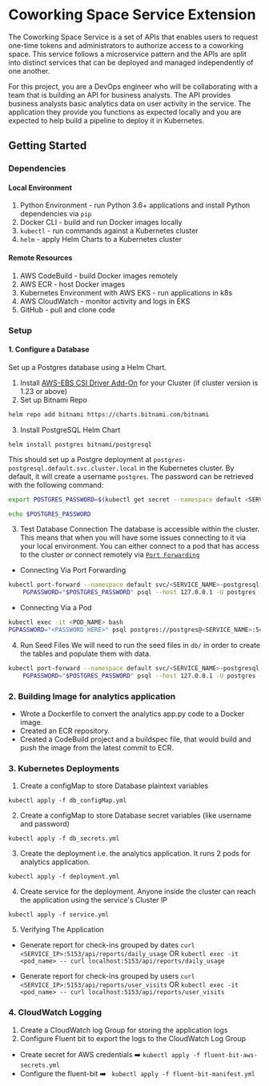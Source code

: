 # Coworking Space Service Extension
The Coworking Space Service is a set of APIs that enables users to request one-time tokens and administrators to authorize access to a coworking space. This service follows a microservice pattern and the APIs are split into distinct services that can be deployed and managed independently of one another.

For this project, you are a DevOps engineer who will be collaborating with a team that is building an API for business analysts. The API provides business analysts basic analytics data on user activity in the service. The application they provide you functions as expected locally and you are expected to help build a pipeline to deploy it in Kubernetes.

## Getting Started

### Dependencies
#### Local Environment
1. Python Environment - run Python 3.6+ applications and install Python dependencies via `pip`
2. Docker CLI - build and run Docker images locally
3. `kubectl` - run commands against a Kubernetes cluster
4. `helm` - apply Helm Charts to a Kubernetes cluster

#### Remote Resources
1. AWS CodeBuild - build Docker images remotely
2. AWS ECR - host Docker images
3. Kubernetes Environment with AWS EKS - run applications in k8s
4. AWS CloudWatch - monitor activity and logs in EKS
5. GitHub - pull and clone code

### Setup
#### 1. Configure a Database
Set up a Postgres database using a Helm Chart.

1. Install [AWS-EBS CSI Driver Add-On](https://docs.aws.amazon.com/eks/latest/userguide/ebs-csi.html) for your Cluster (if cluster version is 1.23 or above) 
2. Set up Bitnami Repo
```bash
helm repo add bitnami https://charts.bitnami.com/bitnami
```

3. Install PostgreSQL Helm Chart
```
helm install postgres bitnami/postgresql
```

This should set up a Postgre deployment at `postgres-postgresql.default.svc.cluster.local` in the Kubernetes cluster. 
By default, it will create a username `postgres`. The password can be retrieved with the following command:
```bash
export POSTGRES_PASSWORD=$(kubectl get secret --namespace default <SERVICE_NAME>-postgresql -o jsonpath="{.data.postgres-password}" | base64 -d)

echo $POSTGRES_PASSWORD
```


3. Test Database Connection
The database is accessible within the cluster. This means that when you will have some issues connecting to it via your local environment. You can either connect to a pod that has access to the cluster _or_ connect remotely via [`Port Forwarding`](https://kubernetes.io/docs/tasks/access-application-cluster/port-forward-access-application-cluster/)

* Connecting Via Port Forwarding
```bash
kubectl port-forward --namespace default svc/<SERVICE_NAME>-postgresql 5432:5432 &
    PGPASSWORD="$POSTGRES_PASSWORD" psql --host 127.0.0.1 -U postgres -d postgres -p 5432
```

* Connecting Via a Pod
```bash
kubectl exec -it <POD_NAME> bash
PGPASSWORD="<PASSWORD HERE>" psql postgres://postgres@<SERVICE_NAME>:5432/postgres -c <COMMAND_HERE>
```

4. Run Seed Files
We will need to run the seed files in `db/` in order to create the tables and populate them with data.

```bash
kubectl port-forward --namespace default svc/<SERVICE_NAME>-postgresql 5432:5432 &
    PGPASSWORD="$POSTGRES_PASSWORD" psql --host 127.0.0.1 -U postgres -d postgres -p 5432 < <FILE_NAME.sql>
```

### 2. Building Image for analytics application
* Wrote a Dockerfile to convert the analytics app.py code to a Docker image.
* Created an ECR repository.
* Created a CodeBuild project and a buildspec file, that would build and push the image from the latest commit to ECR.


### 3. Kubernetes Deployments
1. Create a configMap to store Database plaintext variables
```
kubectl apply -f db_configMap.yml
```

2. Create a configMap to store Database secret variables (like username and password)
```
kubectl apply -f db_secrets.yml
```

3. Create the deployment i.e. the analytics application. It runs 2 pods for analytics application.
```
kubectl apply -f deployment.yml
```

4. Create service for the deployment. Anyone inside the cluster can reach the application using the service's Cluster IP
```
kubectl apply -f service.yml
```

5. Verifying The Application
* Generate report for check-ins grouped by dates
`curl <SERVICE_IP>:5153/api/reports/daily_usage`
OR
`kubectl exec -it <pod_name> -- curl localhost:5153/api/reports/daily_usage`

* Generate report for check-ins grouped by users
`curl <SERVICE_IP>:5153/api/reports/user_visits`
OR
`kubectl exec -it <pod_name> -- curl localhost:5153/api/reports/user_visits`

### 4. CloudWatch Logging
1. Create a CloudWatch log Group for storing the application logs
2. Configure Fluent bit to export the logs to the CloudWatch Log Group
* Create secret for AWS credentials ➡️ `kubectl apply -f fluent-bit-aws-secrets.yml`
* Configure the fluent-bit ➡️ ` kubectl apply -f fluent-bit-manifest.yml` 

